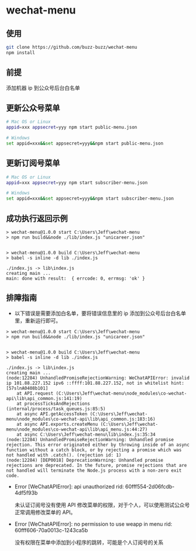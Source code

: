 # wechat-menu

## 使用

```sh
git clone https://github.com/buzz-buzz/wechat-menu
npm install
```

## 前提

添加机器 ip 到公众号后台白名单

## 更新公众号菜单

```sh
# Mac OS or Linux
appid=xxx appsecret=yyy npm start public-menu.json

# Windows
set appid=xxx&&set appsecret=yyy&&npm start public-menu.json
```

## 更新订阅号菜单

```sh
# Mac OS or Linux
appid=xxx appsecret=yyy npm start subscriber-menu.json

# Windows
set appid=xxx&&set appsecret=yyy&&npm start subscriber-menu.json
```

## 成功执行返回示例

```shell
> wechat-menu@1.0.0 start C:\Users\Jeff\wechat-menu
> npm run build&&node ./lib/index.js "unicareer.json"


> wechat-menu@1.0.0 build C:\Users\Jeff\wechat-menu
> babel -s inline -d lib ./index.js

./index.js -> lib\index.js
creating main ...
main: done with result:  { errcode: 0, errmsg: 'ok' }
```

## 排障指南

- 以下错误是需要添加白名单，要将错误信息里的 ip 添加到公众号后台白名单里，重新运行即可。

```shell
> wechat-menu@1.0.0 start C:\Users\Jeff\wechat-menu
> npm run build&&node ./lib/index.js "unicareer.json"


> wechat-menu@1.0.0 build C:\Users\Jeff\wechat-menu
> babel -s inline -d lib ./index.js

./index.js -> lib\index.js
creating main ...
(node:12284) UnhandledPromiseRejectionWarning: WeChatAPIError: invalid ip 101.88.227.152 ipv6 ::ffff:101.88.227.152, not in whitelist hint: [57slnA0408b101]
    at API.request (C:\Users\Jeff\wechat-menu\node_modules\co-wechat-api\lib\api_common.js:141:19)
    at processTicksAndRejections (internal/process/task_queues.js:85:5)
    at async API.getAccessToken (C:\Users\Jeff\wechat-menu\node_modules\co-wechat-api\lib\api_common.js:183:16)
    at async API.exports.createMenu (C:\Users\Jeff\wechat-menu\node_modules\co-wechat-api\lib\api_menu.js:44:27)
    at async C:\Users\Jeff\wechat-menu\lib\index.js:35:34
(node:12284) UnhandledPromiseRejectionWarning: Unhandled promise rejection. This error originated either by throwing inside of an async function without a catch block, or by rejecting a promise which was not handled with .catch(). (rejection id: 1)
(node:12284) [DEP0018] DeprecationWarning: Unhandled promise rejections are deprecated. In the future, promise rejections that are not handled will terminate the Node.js process with a non-zero exit code.
```

- Error [WeChatAPIError]: api unauthorized rid: 60fff554-2d06fcdb-4df5f93b

    未认证订阅号没有使用 API 修改菜单的权限，对于个人，可以使用测试公众号正常调用修改菜单的 API。

- Error [WeChatAPIError]: no permission to use weapp in menu rid: 60fff606-70a0013c-1243ca5b
    
    没有权限在菜单中添加到小程序的跳转，可能是个人订阅号的关系
